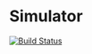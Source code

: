# Simulator

[![Build Status](https://travis-ci.org/tinybike/Simulator.jl.svg?branch=master)](https://travis-ci.org/tinybike/Simulator.jl)
